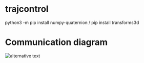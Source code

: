 # trajcontrol
python3 -m pip install numpy-quaternion /
pip install transforms3d

# Communication diagram
![alternative text](http://www.plantuml.com/plantuml/proxy?cache=no&src=https://raw.github.com/maribernardes/trajcontrol_jhu/main/comm_diagram.txt)
